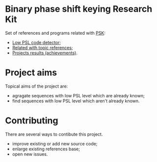 Binary phase shift keying Research Kit
======================================
Set of references and programs related with [PSK](http://en.wikipedia.org/wiki/Phase-shift_keying):
 - [Low PSL code detector](LowPslCodeDetector);
 - [Related with topic references](References);
 - [Projects results (achievements)](Results).



Project aims
============
Topical aims of the project are:
 - agragate sequences with low PSL level which are already known;
 - find sequences with low PSL level which aren't already known.



Contributing
============
There are several ways to contibute this project.
 - improve existing or add new source code;
 - enlarge existing references base;
 - open new issues.
